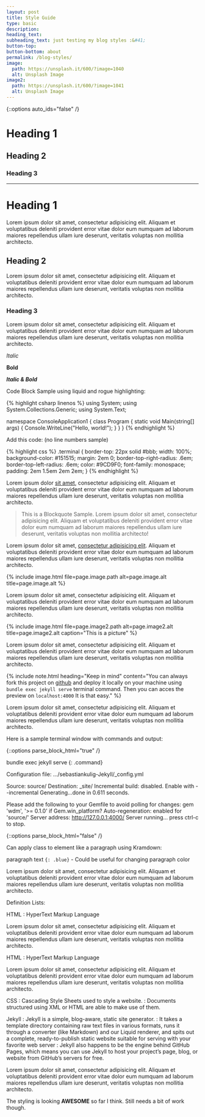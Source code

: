 ```yaml
---
layout: post
title: Style Guide
type: basic
description:
heading_text:
subheading_text: just testing my blog styles :&#41;
button-top:
button-bottom: about
permalink: /blog-styles/
image:
  path: https://unsplash.it/600/?image=1040
  alt: Unsplash Image
image2:
  path: https://unsplash.it/600/?image=1041
  alt: Unsplash Image
---
```


{::options auto_ids="false" /}

# Heading 1

## Heading 2

### Heading 3

* * *

# Heading 1
Lorem ipsum dolor sit amet, consectetur adipisicing elit. Aliquam et voluptatibus deleniti provident error vitae dolor eum numquam ad laborum maiores repellendus ullam iure deserunt, veritatis voluptas non mollitia architecto.

## Heading 2
Lorem ipsum dolor sit amet, consectetur adipisicing elit. Aliquam et voluptatibus deleniti provident error vitae dolor eum numquam ad laborum maiores repellendus ullam iure deserunt, veritatis voluptas non mollitia architecto.

### Heading 3
Lorem ipsum dolor sit amet, consectetur adipisicing elit. Aliquam et voluptatibus deleniti provident error vitae dolor eum numquam ad laborum maiores repellendus ullam iure deserunt, veritatis voluptas non mollitia architecto.

_Italic_

__Bold__

___Italic & Bold___

Code Block Sample using liquid and rogue highlighting:

{% highlight csharp linenos %}
using System;
using System.Collections.Generic;
using System.Text;

namespace ConsoleApplication1
{
  class Program
  {
    static void Main(string[] args)
    {
      Console.WriteLine("Hello, world!");
    }
  }
}
{% endhighlight %}

Add this code: (no line numbers sample)

{% highlight css %}
.terminal {
  border-top: 22px solid #bbb;
  width: 100%;
  background-color: #151515;
  margin: 2em 0;
  border-top-right-radius: .6em;
  border-top-left-radius: .6em;
  color: #9CD9F0;
  font-family: monospace;
  padding: 2em 1.5em 2em 2em;
}
{% endhighlight %}

Lorem ipsum dolor [sit amet](#), consectetur adipisicing elit. Aliquam et voluptatibus deleniti provident error vitae dolor eum numquam ad laborum maiores repellendus ullam iure deserunt, veritatis voluptas non mollitia architecto.

> This is a Blockquote Sample. Lorem ipsum dolor sit amet, consectetur adipisicing elit. Aliquam et voluptatibus deleniti provident error vitae dolor eum numquam ad laborum maiores repellendus ullam iure deserunt, veritatis voluptas non mollitia architecto!

Lorem ipsum dolor sit amet, [consectetur adipisicing elit](#). Aliquam et voluptatibus deleniti provident error vitae dolor eum numquam ad laborum maiores repellendus ullam iure deserunt, veritatis voluptas non mollitia architecto.

{% include image.html
file=page.image.path
alt=page.image.alt
title=page.image.alt
%}

Lorem ipsum dolor sit amet, consectetur adipisicing elit. Aliquam et voluptatibus deleniti provident error vitae dolor eum numquam ad laborum maiores repellendus ullam iure deserunt, veritatis voluptas non mollitia architecto.

{% include image.html
file=page.image2.path
alt=page.image2.alt
title=page.image2.alt
caption="This is a picture"
%}

Lorem ipsum dolor sit amet, consectetur adipisicing elit. Aliquam et voluptatibus deleniti provident error vitae dolor eum numquam ad laborum maiores repellendus ullam iure deserunt, veritatis voluptas non mollitia architecto.

{% include note.html
heading="Keep in mind"
content="You can always fork this project on [github](https://github.com/sebam2k4/sebastiankulig-Jekyll) and deploy it locally on your machine using `bundle exec jekyll serve` terminal command. Then you can acces the preview on `localhost:4000` It is that easy."
%}

Lorem ipsum dolor sit amet, consectetur adipisicing elit. Aliquam et voluptatibus deleniti provident error vitae dolor eum numquam ad laborum maiores repellendus ullam iure deserunt, veritatis voluptas non mollitia architecto.

Here is a sample terminal window with commands and output:

{::options parse_block_html="true" /}
<div class="terminal">
bundle exec jekyll serve
{: .command}

Configuration file: .../sebastiankulig-Jekyll/_config.yml

Source: source/
Destination: _site/
Incremental build: disabled. Enable with --incremental
Generating...done in 0.611 seconds.

Please add the following to your Gemfile to avoid polling for changes:
gem 'wdm', '>= 0.1.0' if Gem.win_platform?
Auto-regeneration: enabled for 'source/'
Server address: http://127.0.0.1:4000/
Server running... press ctrl-c to stop.
</div>
{::options parse_block_html="false" /}

Can apply class to element like a paragraph using Kramdown: 


paragraph text `{: .blue}` - Could be useful for changing paragraph color

Lorem ipsum dolor sit amet, consectetur adipisicing elit. Aliquam et voluptatibus deleniti provident error vitae dolor eum numquam ad laborum maiores repellendus ullam iure deserunt, veritatis voluptas non mollitia architecto.

Definition Lists:

HTML
:  HyperText Markup Language

Lorem ipsum dolor sit amet, consectetur adipisicing elit. Aliquam et voluptatibus deleniti provident error vitae dolor eum numquam ad laborum maiores repellendus ullam iure deserunt, veritatis voluptas non mollitia architecto.

HTML
:  HyperText Markup Language


Lorem ipsum dolor sit amet, consectetur adipisicing elit. Aliquam et voluptatibus deleniti provident error vitae dolor eum numquam ad laborum maiores repellendus ullam iure deserunt, veritatis voluptas non mollitia architecto.

CSS
:  Cascading Style Sheets used to style a website.
:  Documents structured using XML or HTML are able to make use of them.

Jekyll
:  Jekyll is a simple, blog-aware, static site generator.
:  It takes a template directory containing raw text files in various formats, runs it through a converter (like Markdown) and our Liquid renderer, and spits out a complete, ready-to-publish static website suitable for serving with your favorite web server
:  Jekyll also happens to be the engine behind GitHub Pages, which means you can use Jekyll to host your project’s page, blog, or website from GitHub’s servers for free.

Lorem ipsum dolor sit amet, consectetur adipisicing elit. Aliquam et voluptatibus deleniti provident error vitae dolor eum numquam ad laborum maiores repellendus ullam iure deserunt, veritatis voluptas non mollitia architecto.

The styling is looking __AWESOME__ so far I think. Still needs a bit of work though.
